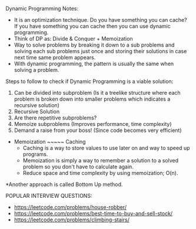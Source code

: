 Dynamic Programming Notes:

- It is an optimization technique.  Do you have something you can cache? If you have something you can cache then you can use dynamic programming.
- Think of DP as: Divide & Conquer + Memoization
- Way to solve problems by breaking it down to a sub problems and solving each sub problems just once and storing their solutions in case next time same problem appears.
- With dynamic programming, the pattern is usually the same when solving a problem.

Steps to follow to check if Dynamic Programming is a viable solution:
1. Can be divided into subproblem (Is it a treelike structure where each problem is broken down into smaller problems which indicates a recursive solution)
2. Recursive Solution
3. Are there repetitive subproblems?
4. Memoize subproblems (Improves performance, time complexity)
5. Demand a raise from your boss! (Since code becomes very efficient)

 - Memoization ~~~~~ Caching
    - Caching is a way to store values to use later on and way to speed up programs.
    - Memoization is simply a way to remember a solution to a solved problem so you don't have to calculate again.
    - Reduce space and time complexity by using memoization; O(n).

*Another approach is called Bottom Up method.

POPULAR INTERVIEW QUESTIONS:
- https://leetcode.com/problems/house-robber/
- https://leetcode.com/problems/best-time-to-buy-and-sell-stock/
- https://leetcode.com/problems/climbing-stairs/